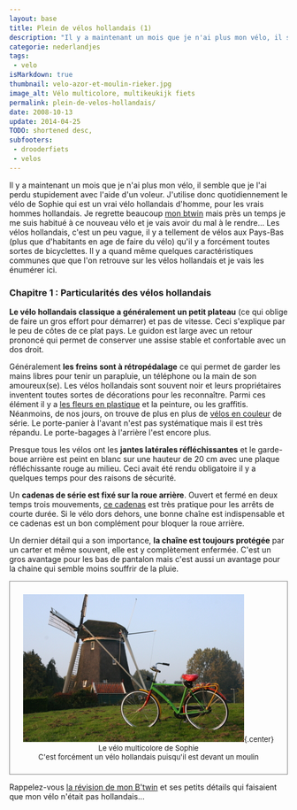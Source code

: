 ```yaml
---
layout: base
title: Plein de vélos hollandais (1)
description: "Il y a maintenant un mois que je n'ai plus mon vélo, il semble que je l'ai perdu stupidement avec l'aide d'un voleur. J'utilise donc quotidiennement le vélo d"
categorie: nederlandjes
tags: 
 - velo
isMarkdown: true
thumbnail: velo-azor-et-moulin-rieker.jpg
image_alt: Vélo multicolore, multikeukijk fiets
permalink: plein-de-velos-hollandais/
date: 2008-10-13
update: 2014-04-25
TODO: shortened desc, 
subfooters:
 - drooderfiets
 - velos
---
```


Il y a maintenant un mois que je n'ai plus mon vélo, il semble que je l'ai perdu stupidement avec l'aide d'un voleur. J'utilise donc quotidiennement le vélo de Sophie qui est un vrai vélo hollandais d'homme, pour les vrais hommes hollandais. Je regrette beaucoup [mon btwin](/un-b-twin-a-amsterdam) mais près un temps je me suis habitué à ce nouveau vélo et je vais avoir du mal à le rendre... Les vélos hollandais, c'est un peu vague, il y a tellement de vélos aux Pays-Bas (plus que d'habitants en age de faire du vélo) qu'il y a forcément toutes sortes de bicyclettes. Il y a quand même quelques caractéristiques communes que que l'on retrouve sur les vélos hollandais et je vais les énumérer ici.

### Chapitre 1 : Particularités des vélos hollandais

**Le vélo hollandais classique a généralement un petit plateau** (ce qui oblige de faire un gros effort pour démarrer) et pas de vitesse. Ceci s'explique par le peu de côtes de ce plat pays. Le guidon est large avec un retour prononcé qui permet de conserver une assise stable et confortable avec un dos droit. 

Généralement **les freins sont à rétropédalage** ce qui permet de garder les mains libres pour tenir un parapluie, un téléphone ou la main de son amoureux(se). Les vélos hollandais sont souvent noir et leurs propriétaires inventent toutes sortes de décorations pour les reconnaître. Parmi ces élément il y a [les fleurs en plastique](/sophie-pas-numero) et la peinture, ou les graffitis. Néanmoins, de nos jours, on trouve de plus en plus de [vélos en couleur](/les-velos-en-couleur) de série. Le porte-panier à l'avant n'est pas systématique mais il est très répandu. Le porte-bagages à l'arrière l'est encore plus. 

Presque tous les vélos ont les **jantes latérales réfléchissantes** et le garde-boue arrière est peint en blanc sur une hauteur de 20 cm avec une plaque réfléchissante rouge au milieu. Ceci avait été rendu obligatoire il y a quelques temps pour des raisons de sécurité.

Un **cadenas de série est fixé sur la roue arrière**. Ouvert et fermé en deux temps trois mouvements, [ce cadenas](/cadenas-special-velo) est très pratique pour les arrêts de courte durée. Si le vélo dors dehors, une bonne chaîne est indispensable et ce cadenas est un bon complément pour bloquer la roue arrière.

Un dernier détail qui a son importance, **la chaîne est toujours protégée** par un carter et même souvent, elle est y complètement enfermée. C'est un gros avantage pour les bas de pantalon mais c'est aussi un avantage pour la chaine qui semble moins souffrir de la pluie.

<!-- HTML -->
<div style="border:1px solid grey; text-align:center; font-size:small; padding:10px;">

![Vélo multicolore, multikeukijk fiets](velo-azor-et-moulin-rieker.jpg){.center}  
Le vélo multicolore de Sophie  
C'est forcément un vélo hollandais puisqu'il est devant un moulin 

</div>
<!-- / HTML -->

Rappelez-vous [la révision de mon B'twin](/revision-du-btwin) et ses petits détails qui faisaient que mon vélo n'était pas hollandais...
